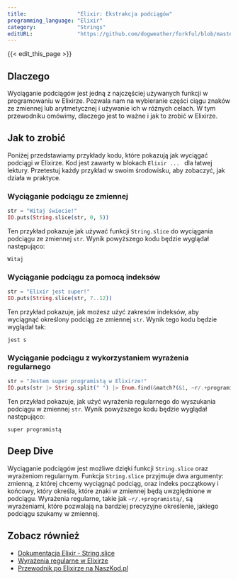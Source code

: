 ```yaml
---
title:                "Elixir: Ekstrakcja podciągów"
programming_language: "Elixir"
category:             "Strings"
editURL:              "https://github.com/dogweather/forkful/blob/master/content/pl/elixir/extracting-substrings.md"
---
```


{{< edit_this_page >}}

## Dlaczego

Wyciąganie podciągów jest jedną z najczęściej używanych funkcji w programowaniu w Elixirze. Pozwala nam na wybieranie części ciągu znaków ze zmiennej lub arytmetycznej i używanie ich w różnych celach. W tym przewodniku omówimy, dlaczego jest to ważne i jak to zrobić w Elixirze.

## Jak to zrobić

Poniżej przedstawiamy przykłady kodu, które pokazują jak wyciągać podciągi w Elixirze. Kod jest zawarty w blokach ```Elixir ... ``` dla łatwej lektury. Przetestuj każdy przykład w swoim środowisku, aby zobaczyć, jak działa w praktyce.

### Wyciąganie podciągu ze zmiennej

```Elixir
str = "Witaj świecie!"
IO.puts(String.slice(str, 0, 5))
```

Ten przykład pokazuje jak używać funkcji `String.slice` do wyciągania podciągu ze zmiennej `str`. Wynik powyższego kodu będzie wyglądał następująco:

```
Witaj
```

### Wyciąganie podciągu za pomocą indeksów

```Elixir
str = "Elixir jest super!"
IO.puts(String.slice(str, 7..12))
```

Ten przykład pokazuje, jak możesz użyć zakresów indeksów, aby wyciągnąć określony podciąg ze zmiennej `str`. Wynik tego kodu będzie wyglądał tak:

```
jest s
```

### Wyciąganie podciągu z wykorzystaniem wyrażenia regularnego

```Elixir
str = "Jestem super programistą w Elixirze!"
IO.puts(str |> String.split(" ") |> Enum.find(&match?(&1, ~r/.+programistą/)))
```

Ten przykład pokazuje, jak użyć wyrażenia regularnego do wyszukania podciągu w zmiennej `str`. Wynik powyższego kodu będzie wyglądał następująco:

```
super programistą
```

## Deep Dive

Wyciąganie podciągów jest możliwe dzięki funkcji `String.slice` oraz wyrażeniom regularnym. Funkcja `String.slice` przyjmuje dwa argumenty: zmienną, z której chcemy wyciągnąć podciąg, oraz indeks początkowy i końcowy, który określa, które znaki w zmiennej będą uwzględnione w podciągu. Wyrażenia regularne, takie jak `~r/.+programistą/`, są wyrażeniami, które pozwalają na bardziej precyzyjne określenie, jakiego podciągu szukamy w zmiennej.

## Zobacz również

- [Dokumentacja Elixir - String.slice](https://hexdocs.pm/elixir/String.html#slice/3)
- [Wyrażenia regularne w Elixirze](https://elixirschool.com/pl/lessons/advanced/pattern-matching/#-regular-expressions)
- [Przewodnik po Elixirze na NaszKod.pl](https://naszkod.pl/2017-03/Elixir-przewodnik-jak-dziala-jak-naprawic)